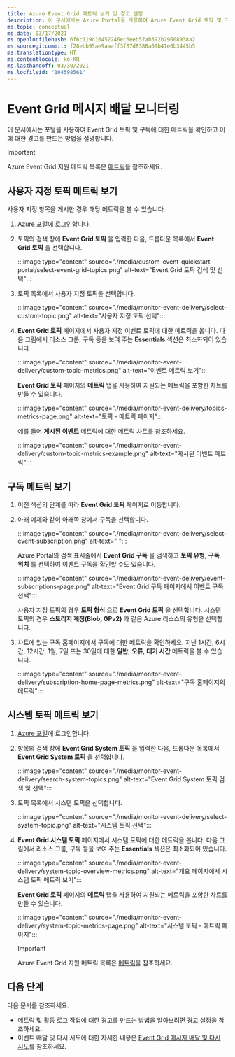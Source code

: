 ```yaml
---
title: Azure Event Grid 메트릭 보기 및 경고 설정
description: 이 문서에서는 Azure Portal을 사용하여 Azure Event Grid 토픽 및 구독에 대한 메트릭을 확인하고 이에 대한 경고를 만드는 방법을 설명합니다.
ms.topic: conceptual
ms.date: 03/17/2021
ms.openlocfilehash: 6f6c119c16452246ec6eeb57ab392b29608938a2
ms.sourcegitcommit: f28ebb95ae9aaaff3f87d8388a09b41e0b3445b5
ms.translationtype: HT
ms.contentlocale: ko-KR
ms.lasthandoff: 03/30/2021
ms.locfileid: "104598561"
---
```

# <a name="monitor-event-grid-message-delivery"></a>Event Grid 메시지 배달 모니터링 
이 문서에서는 포털을 사용하여 Event Grid 토픽 및 구독에 대한 메트릭을 확인하고 이에 대한 경고를 만드는 방법을 설명합니다. 

> [!IMPORTANT]
> Azure Event Grid 지원 메트릭 목록은 [메트릭](metrics.md)을 참조하세요.

## <a name="view-custom-topic-metrics"></a>사용자 지정 토픽 메트릭 보기

사용자 지정 항목을 게시한 경우 해당 메트릭을 볼 수 있습니다. 

1. [Azure 포털](https://portal.azure.com/)에 로그인합니다.
2. 토픽의 검색 창에 **Event Grid 토픽** 을 입력한 다음, 드롭다운 목록에서 **Event Grid 토픽** 을 선택합니다. 

    :::image type="content" source="./media/custom-event-quickstart-portal/select-event-grid-topics.png" alt-text="Event Grid 토픽 검색 및 선택":::
3. 토픽 목록에서 사용자 지정 토픽을 선택합니다. 

    :::image type="content" source="./media/monitor-event-delivery/select-custom-topic.png" alt-text="사용자 지정 토픽 선택":::
4. **Event Grid 토픽** 페이지에서 사용자 지정 이벤트 토픽에 대한 메트릭을 봅니다. 다음 그림에서 리소스 그룹, 구독 등을 보여 주는 **Essentials** 섹션은 최소화되어 있습니다. 

    :::image type="content" source="./media/monitor-event-delivery/custom-topic-metrics.png" alt-text="이벤트 메트릭 보기":::

    **Event Grid 토픽** 페이지의 **메트릭** 탭을 사용하여 지원되는 메트릭을 포함한 차트를 만들 수 있습니다.

    :::image type="content" source="./media/monitor-event-delivery/topics-metrics-page.png" alt-text="토픽 - 메트릭 페이지":::

    예를 들어 **게시된 이벤트** 메트릭에 대한 메트릭 차트를 참조하세요.

    :::image type="content" source="./media/monitor-event-delivery/custom-topic-metrics-example.png" alt-text="게시된 이벤트 메트릭":::


## <a name="view-subscription-metrics"></a>구독 메트릭 보기
1. 이전 섹션의 단계를 따라 **Event Grid 토픽** 페이지로 이동합니다. 
2. 아래 예제와 같이 아래쪽 창에서 구독을 선택합니다. 

    :::image type="content" source="./media/monitor-event-delivery/select-event-subscription.png" alt-text=" ":::    

    Azure Portal의 검색 표시줄에서 **Event Grid 구독** 을 검색하고 **토픽 유형**, **구독**, **위치** 를 선택하여 이벤트 구독을 확인할 수도 있습니다. 

    :::image type="content" source="./media/monitor-event-delivery/event-subscriptions-page.png" alt-text="Event Grid 구독 페이지에서 이벤트 구독 선택":::        

    사용자 지정 토픽의 경우 **토픽 형식** 으로 **Event Grid 토픽** 을 선택합니다. 시스템 토픽의 경우 **스토리지 계정(Blob, GPv2)** 과 같은 Azure 리소스의 유형을 선택합니다. 
3. 차트에 있는 구독 홈페이지에서 구독에 대한 메트릭을 확인하세요. 지난 1시간, 6시간, 12시간, 1일, 7일 또는 30일에 대한 **일반**, **오류**, **대기 시간** 메트릭을 볼 수 있습니다. 

    :::image type="content" source="./media/monitor-event-delivery/subscription-home-page-metrics.png" alt-text="구독 홈페이지의 메트릭":::    

## <a name="view-system-topic-metrics"></a>시스템 토픽 메트릭 보기

1. [Azure 포털](https://portal.azure.com/)에 로그인합니다.
2. 항목의 검색 창에 **Event Grid System 토픽** 을 입력한 다음, 드롭다운 목록에서 **Event Grid System 토픽** 을 선택합니다. 

    :::image type="content" source="./media/monitor-event-delivery/search-system-topics.png" alt-text="Event Grid System 토픽 검색 및 선택":::
3. 토픽 목록에서 시스템 토픽을 선택합니다. 

    :::image type="content" source="./media/monitor-event-delivery/select-system-topic.png" alt-text="시스템 토픽 선택":::
4. **Event Grid 시스템 토픽** 페이지에서 시스템 토픽에 대한 메트릭을 봅니다. 다음 그림에서 리소스 그룹, 구독 등을 보여 주는 **Essentials** 섹션은 최소화되어 있습니다. 

    :::image type="content" source="./media/monitor-event-delivery/system-topic-overview-metrics.png" alt-text="개요 페이지에서 시스템 토픽 메트릭 보기":::

    **Event Grid 토픽** 페이지의 **메트릭** 탭을 사용하여 지원되는 메트릭을 포함한 차트를 만들 수 있습니다.

    :::image type="content" source="./media/monitor-event-delivery/system-topic-metrics-page.png" alt-text="시스템 토픽 - 메트릭 페이지":::

    > [!IMPORTANT]
    > Azure Event Grid 지원 메트릭 목록은 [메트릭](metrics.md)을 참조하세요.

## <a name="next-steps"></a>다음 단계
다음 문서를 참조하세요.

- 메트릭 및 활동 로그 작업에 대한 경고를 만드는 방법을 알아보려면 [경고 설정](set-alerts.md)을 참조하세요.
- 이벤트 배달 및 다시 시도에 대한 자세한 내용은 [Event Grid 메시지 배달 및 다시 시도](delivery-and-retry.md)를 참조하세요.
